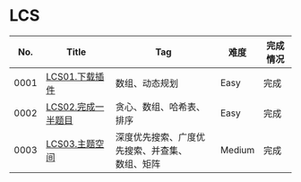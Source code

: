 # LCS

| No.  | Title                                                        | Tag                                                  | 难度   | 完成情况 |
| ---- | ------------------------------------------------------------ | ---------------------------------------------------- | ------ | -------- |
| 0001 | [LCS01.下载插件](https://leetcode-cn.com/problems/Ju9Xwi/)   | 数组、动态规划                                       | Easy   | 完成     |
| 0002 | [LCS02.完成一半题目](https://leetcode-cn.com/problems/WqXACV/) | 贪心、数组、哈希表、排序                             | Easy   | 完成     |
| 0003 | [LCS03.主题空间](https://leetcode-cn.com/problems/YesdPw/)   | 深度优先搜索、广度优先搜索、并查集、<br />数组、矩阵 | Medium | 完成     |


